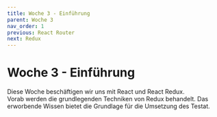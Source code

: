 ```yaml
---
title: Woche 3 - Einführung
parent: Woche 3
nav_order: 1
previous: React Router
next: Redux
---
```


# Woche 3 - Einführung

Diese Woche beschäftigen wir uns mit React und React Redux.  
Vorab werden die grundlegenden Techniken von Redux behandelt. Das erworbende Wissen bietet die Grundlage für die Umsetzung des Testat.
